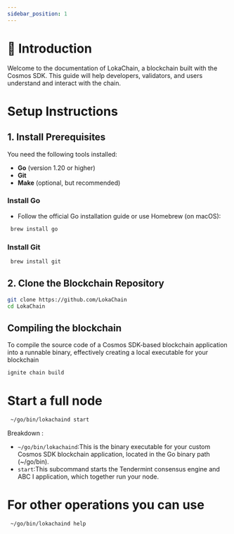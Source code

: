 ```yaml
---
sidebar_position: 1
---
```


# 📖 Introduction
Welcome to the documentation of LokaChain, a blockchain built with the Cosmos SDK. This guide will help developers, validators, and users understand and interact with the chain.

# Setup Instructions

## 1. Install Prerequisites
 You need the following tools installed:

- **Go** (version 1.20 or higher)
- **Git**
- **Make** (optional, but recommended)


### Install Go
- Follow the official Go installation guide or use Homebrew (on macOS):
```bash
 brew install go
```
### Install Git
```bash
 brew install git
```
## 2. Clone the Blockchain Repository
```bash
git clone https://github.com/LokaChain
cd LokaChain
```

## Compiling the blockchain

To compile the source code of a Cosmos SDK-based blockchain application into a runnable binary, effectively creating a local executable for your blockchain

```bash
ignite chain build
```

# Start a full node
```bash
 ~/go/bin/lokachaind start
```
Breakdown :
- `~/go/bin/lokachaind`:This is the binary executable for your custom Cosmos SDK blockchain application, located in the Go binary path (~/go/bin).
- `start`:This subcommand starts the Tendermint consensus engine and ABC I application, which together run your node.


# For other operations you can use

```bash
 ~/go/bin/lokachaind help
```


